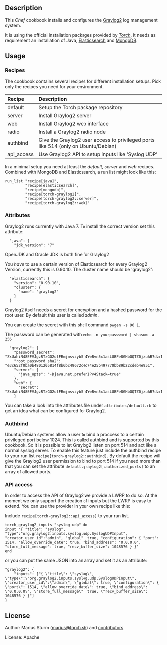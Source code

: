 Description
-----------

This _Chef_ cookbook installs and configures the [Graylog2](http://www.graylog2.org) log management system.

It is using the official installation packages provided by [_Torch_](http://www.torch.sh). It needs as requirement an installation of Java, [Elasticsearch](http://www.elasticsearch.org) and [MongoDB](https://www.mongodb.org).

Usage
-----

### Recipes
The cookbook contains several recipes for different installation setups. Pick only the recipes
you need for your environment.

|Recipe     | Description |
|:----------|:------------|
|default    |Setup the Torch package repository|
|server     |Install Graylog2 server|
|web        |Install Graylog2 web interface|
|radio      |Install a Graylog2 radio node|
|authbind   |Give the Graylog2 user access to privileged ports like 514 (only on Ubuntu/Debian)|
|api_access |Use Graylog2 API to setup inputs like 'Syslog UDP'|

In a minimal setup you need at least the _default_, _server_ and _web_ recipes. Combined with
MongoDB and Elasticsearch, a run list might look like this:

```
run_list "recipe[java]",
         "recipe[elasticsearch]",
         "recipe[mongodb]",
         "recipe[torch-graylog2]",
         "recipe[torch-graylog2::server]",
         "recipe[torch-graylog2::web]"
```

### Attributes
Graylog2 runs currently with Java 7. To install the correct version set this attribute:

```
  "java": {
    "jdk_version": "7"
```
OpenJDK and Oracle JDK is both fine for Graylog2

You _have_ to use a  certain version of Elasticsearch for every Graylog2 Version, currently
this is 0.90.10. The cluster name should be 'graylog2':
```
  "elasticsearch": {
    "version": "0.90.10",
    "cluster": {
      "name": "graylog2"
    }
  }
```
Graylog2 itself needs a secret for encryption and a hashed password for the root user. By default this user is called _admin_.

You can create the secret with this shell command `pwgen -s 96 1`.

The password can be generated with `echo -n yourpassword | shasum -a 256`
```
  "graylog2": {
    "password_secret": "ZxUahiN48EFVJgzRTzGO2olFRmjmsvzybSf4YwBvn5x1asLUBPe8GHbOQTZ0jzuAB7dzrNPk3wCEH57PCZm23MHAET0G653G",
    "root_password_sha2": "e3c652f0ba0b4801205814f8b6bc49672c4c74e25b497770bb89b22cdeb4e951",
    "server": {
      "java_opts": "-Djava.net.preferIPv4Stack=true"
    },
    "web": {
      "secret": "ZxUahiN48EFVJgzRTzGO2olFRmjmsvzybSf4YwBvn5x1asLUBPe8GHbOQTZ0jzuAB7dzrNPk3wCEH57PCZm23MHAET0G653G"
    }

```

You can take a look into the attributes file under `attributes/default.rb` to get an idea
what can be configured for Graylog2.

### Authbind
Ubuntu/Debian systems allow a user to bind a proccess to a certain privileged port below 1024.
This is called authbind and is supported by this cookbook. So it is possible to let Graylog2 listen on port 514 and act like a normal syslog server. To enable this feature just include
the authbind recipe to your run list `recipe[torch-graylog2::authbind]`. By default the recipe
will give the Graylog2 user permission to bind to port 514 if you need more than that you can
set the attribute `default.graylog2[:authorized_ports]` to an array of allowed ports.

### API access
In order to access the API of Graylog2 we provide a LWRP to do so. At the moment we only support
the creation of inputs but the LWRP is easy to extend. You can use the provider in your own
recipe like this:

Include `recipe[torch-graylog2::api_access]` to your run list.

```
torch_graylog2_inputs "syslog udp" do
input '{ "title": "syslog", "type":"org.graylog2.inputs.syslog.udp.SyslogUDPInput", "creator_user_id":"admin", "global": true, "configuration": { "port": 1514, "allow_override_date": true, "bind_address": "0.0.0.0", "store_full_message": true, "recv_buffer_size": 1048576 } }'
end
```
or you can put the same JSON into an array and set it as an attribute:

```
"graylog2": {
    "inputs": ["{ \"title\": \"syslog\", \"type\":\"org.graylog2.inputs.syslog.udp.SyslogUDPInput\", \"creator_user_id\":\"admin\", \"global\": true, \"configuration\": { \"port\": 1514, \"allow_override_date\": true, \"bind_address\": \"0.0.0.0\", \"store_full_message\": true, \"recv_buffer_size\": 1048576 } }"]
}
```

License
-------

Author: Marius Sturm (<marius@torch.sh>) and [contributors](http://github.com/graylog2/torch-graylog2-cookbook/graphs/contributors)

License: Apache
